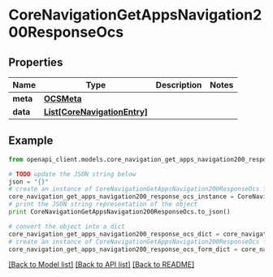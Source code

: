 # CoreNavigationGetAppsNavigation200ResponseOcs


## Properties
Name | Type | Description | Notes
------------ | ------------- | ------------- | -------------
**meta** | [**OCSMeta**](OCSMeta.md) |  | 
**data** | [**List[CoreNavigationEntry]**](CoreNavigationEntry.md) |  | 

## Example

```python
from openapi_client.models.core_navigation_get_apps_navigation200_response_ocs import CoreNavigationGetAppsNavigation200ResponseOcs

# TODO update the JSON string below
json = "{}"
# create an instance of CoreNavigationGetAppsNavigation200ResponseOcs from a JSON string
core_navigation_get_apps_navigation200_response_ocs_instance = CoreNavigationGetAppsNavigation200ResponseOcs.from_json(json)
# print the JSON string representation of the object
print CoreNavigationGetAppsNavigation200ResponseOcs.to_json()

# convert the object into a dict
core_navigation_get_apps_navigation200_response_ocs_dict = core_navigation_get_apps_navigation200_response_ocs_instance.to_dict()
# create an instance of CoreNavigationGetAppsNavigation200ResponseOcs from a dict
core_navigation_get_apps_navigation200_response_ocs_form_dict = core_navigation_get_apps_navigation200_response_ocs.from_dict(core_navigation_get_apps_navigation200_response_ocs_dict)
```
[[Back to Model list]](../README.md#documentation-for-models) [[Back to API list]](../README.md#documentation-for-api-endpoints) [[Back to README]](../README.md)


